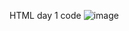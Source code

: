 HTML day 1 code 
![image](https://github.com/Datta1153/web-development-learning/assets/163277444/06aff486-9f31-49d4-9a04-48044c95ca80)

